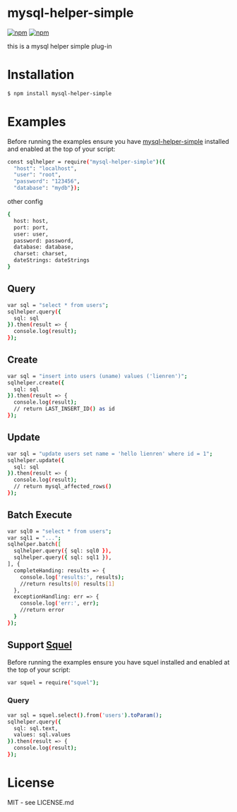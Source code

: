 # mysql-helper-simple

[![npm](https://img.shields.io/npm/v/mysql-helper-simple.svg)](https://www.npmjs.com/package/mysql-helper-simple)
[![npm](https://img.shields.io/badge/license-MIT-blue.svg)](https://www.npmjs.com/package/mysql-helper-simple)

this is a mysql helper simple plug-in

# Installation

```bash
$ npm install mysql-helper-simple
```

# Examples

Before running the examples ensure you have [mysql-helper-simple](https://www.npmjs.com/package/mysql-helper-simple) installed and enabled at the top of your script:

```bash
const sqlhelper = require("mysql-helper-simple")({
  "host": "localhost",
  "user": "root",
  "password": "123456",
  "database": "mydb"});
```

other config

```bash
{
  host: host,
  port: port,
  user: user,
  password: password,
  database: database,
  charset: charset,
  dateStrings: dateStrings
}
```

## Query

```bash
var sql = "select * from users";
sqlhelper.query({
  sql: sql
}).then(result => {
  console.log(result);
});
```

## Create

```bash
var sql = "insert into users (uname) values ('lienren')";
sqlhelper.create({
  sql: sql
}).then(result => {
  console.log(result);
  // return LAST_INSERT_ID() as id
});
```

## Update

```bash
var sql = "update users set name = 'hello lienren' where id = 1";
sqlhelper.update({
  sql: sql
}).then(result => {
  console.log(result);
  // return mysql_affected_rows()
});
```

## Batch Execute

```bash
var sql0 = "select * from users";
var sql1 = "...";
sqlhelper.batch([
  sqlhelper.query({ sql: sql0 }),
  sqlhelper.query({ sql: sql1 }),
], {
  completeHanding: results => {
    console.log('results:', results);
    //return results[0] results[1]
  },
  exceptionHandling: err => {
    console.log('err:', err);
    //return error
  }
});
```

## Support [Squel](https://www.npmjs.com/package/squel)

Before running the examples ensure you have squel installed and enabled at the top of your script:

```bash
var squel = require("squel");
```

### Query

```bash
var sql = squel.select().from('users').toParam();
sqlhelper.query({
  sql: sql.text,
  values: sql.values
}).then(result => {
  console.log(result);
});
```

# License

MIT - see LICENSE.md
